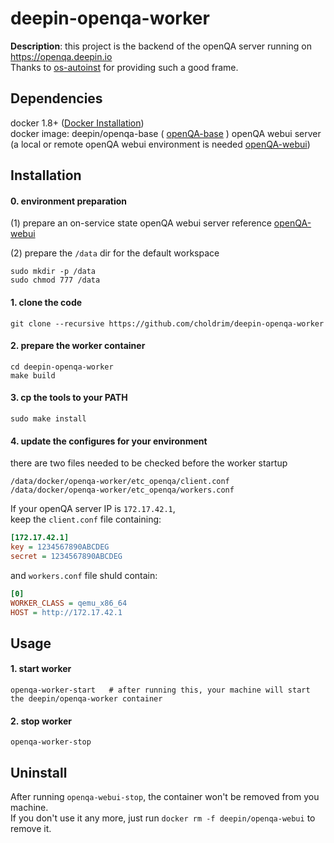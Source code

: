 # deepin-openqa-worker
**Description**: this project is the backend of the openQA server running on https://openqa.deepin.io  
Thanks to [os-autoinst](https://github.com/os-autoinst) for providing such a good frame.

## Dependencies
docker 1.8+ ([Docker Installation](http://docs.docker.com/engine/installation/))  
docker image: deepin/openqa-base ( [openQA-base](https://github.com/choldrim/deepin-openqa-base-runner) )
openQA webui server (a local or remote openQA webui environment is needed [openQA-webui](https://github.com/choldrim/deepin-openqa-webui))


## Installation
#### 0. environment preparation
(1) prepare an on-service state openQA webui server
reference  [openQA-webui](https://github.com/choldrim/deepin-openqa-webui)

(2) prepare the `/data` dir for the default workspace  
```shell
sudo mkdir -p /data
sudo chmod 777 /data
```

#### 1. clone the code
```shell
git clone --recursive https://github.com/choldrim/deepin-openqa-worker
```

#### 2. prepare the worker container
```shell
cd deepin-openqa-worker
make build
```

#### 3. cp the tools to your PATH
```shell
sudo make install
```

#### 4. update the configures for your environment
there are two files needed to be checked before the worker startup  
```shell
/data/docker/openqa-worker/etc_openqa/client.conf
/data/docker/openqa-worker/etc_openqa/workers.conf
```
If your openQA server IP is `172.17.42.1`,  
keep the `client.conf` file containing:
```ini
[172.17.42.1]
key = 1234567890ABCDEG
secret = 1234567890ABCDEG
```
and `workers.conf` file shuld contain:
```ini
[0]
WORKER_CLASS = qemu_x86_64
HOST = http://172.17.42.1
```

## Usage
#### 1. start worker
```shell
openqa-worker-start   # after running this, your machine will start the deepin/openqa-worker container
```

#### 2. stop worker
```shell
openqa-worker-stop
```

## Uninstall
After running `openqa-webui-stop`, the container won't be removed from you machine.  
If you don't use it any more, just run `docker rm -f deepin/openqa-webui` to remove it.


